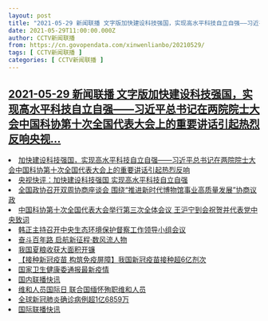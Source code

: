 ```yaml
---
layout: post
title: "2021-05-29 新闻联播 文字版加快建设科技强国，实现高水平科技自立自强——习近平总书记在两院院士大会中国科协第十次全国代表大会上的重要讲话引起热烈反响央视"
date: 2021-05-29T11:00:00.000Z
author: CCTV新闻联播
from: https://cn.govopendata.com/xinwenlianbo/20210529/
tags: [ CCTV新闻联播 ]
categories: [ CCTV新闻联播 ]
---
```

<!--1622286000000-->
[2021-05-29 新闻联播 文字版加快建设科技强国，实现高水平科技自立自强——习近平总书记在两院院士大会中国科协第十次全国代表大会上的重要讲话引起热烈反响央视...](https://cn.govopendata.com/xinwenlianbo/20210529/)
------

<div>
<li><a target="_blank" href="https://cn.govopendata.com/xinwenlianbo/20210529/#241344">加快建设科技强国，实现高水平科技自立自强——习近平总书记在两院院士大会中国科协第十次全国代表大会上的重要讲话引起热烈反响</a></li><li><a target="_blank" href="https://cn.govopendata.com/xinwenlianbo/20210529/#241345">央视快评：加快建设科技强国 实现高水平科技自立自强</a></li><li><a target="_blank" href="https://cn.govopendata.com/xinwenlianbo/20210529/#241346">全国政协召开双周协商座谈会 围绕“推进新时代博物馆事业高质量发展”协商议政</a></li><li><a target="_blank" href="https://cn.govopendata.com/xinwenlianbo/20210529/#241347">中国科协第十次全国代表大会举行第三次全体会议 王沪宁到会祝贺并代表党中央致词</a></li><li><a target="_blank" href="https://cn.govopendata.com/xinwenlianbo/20210529/#241348">韩正主持召开中央生态环境保护督察工作领导小组会议</a></li><li><a target="_blank" href="https://cn.govopendata.com/xinwenlianbo/20210529/#241349">奋斗百年路 启航新征程·数风流人物</a></li><li><a target="_blank" href="https://cn.govopendata.com/xinwenlianbo/20210529/#241350">我国夏粮收获大面积开镰</a></li><li><a target="_blank" href="https://cn.govopendata.com/xinwenlianbo/20210529/#241351">【接种新冠疫苗 构筑免疫屏障】我国新冠疫苗接种超6亿剂次</a></li><li><a target="_blank" href="https://cn.govopendata.com/xinwenlianbo/20210529/#241352">国家卫生健康委通报最新疫情</a></li><li><a target="_blank" href="https://cn.govopendata.com/xinwenlianbo/20210529/#241353">国内联播快讯</a></li><li><a target="_blank" href="https://cn.govopendata.com/xinwenlianbo/20210529/#241354">维和人员国际日 联合国缅怀殉职维和人员</a></li><li><a target="_blank" href="https://cn.govopendata.com/xinwenlianbo/20210529/#241355">全球新冠肺炎确诊病例超1亿6859万</a></li><li><a target="_blank" href="https://cn.govopendata.com/xinwenlianbo/20210529/#241356">国际联播快讯</a></li>
</div>
